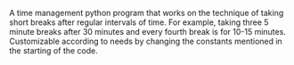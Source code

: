 A time management python program that works on the technique of taking short breaks after regular intervals of time.
For example, taking three 5 minute breaks after 30 minutes and every fourth break is for 10-15 minutes.
Customizable according to needs by changing the constants mentioned in the starting of the code.

